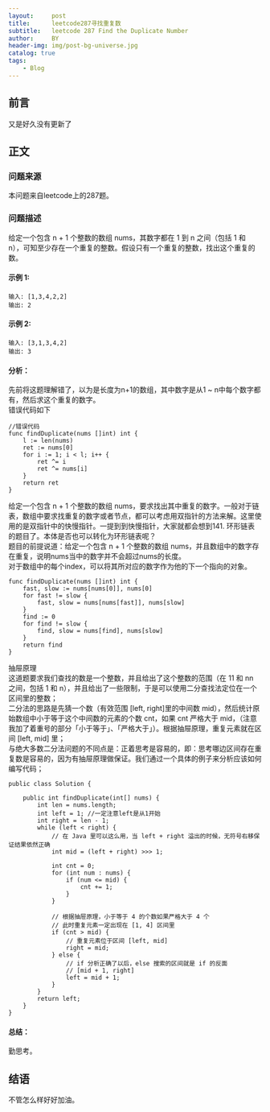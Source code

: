 ```yaml
---
layout:     post
title:      leetcode287寻找重复数
subtitle:   leetcode 287 Find the Duplicate Number
author:     BY
header-img: img/post-bg-universe.jpg
catalog: true
tags:
    - Blog
---
```



## 前言

又是好久没有更新了

## 正文

### 问题来源

本问题来自leetcode上的287题。  

### 问题描述

给定一个包含 n + 1 个整数的数组 nums，其数字都在 1 到 n 之间（包括 1 和 n），可知至少存在一个重复的整数。假设只有一个重复的整数，找出这个重复的数。  

#### 示例 1:
```
输入: [1,3,4,2,2]
输出: 2
```

#### 示例 2:
```
输入: [3,1,3,4,2]
输出: 3
```

#### 分析：  
先前将这题理解错了，以为是长度为n+1的数组，其中数字是从1 ~ n中每个数字都有，然后求这个重复的数字。  
错误代码如下  
```
//错误代码
func findDuplicate(nums []int) int {
    l := len(nums)
    ret := nums[0]
    for i := 1; i < l; i++ {
        ret ^= i
        ret ^= nums[i]
    }
    return ret
}
```
给定一个包含 n + 1 个整数的数组 nums，要求找出其中重复的数字。一般对于链表，数组中要求找重复的数字或者节点，都可以考虑用双指针的方法来解。这里使用的是双指针中的快慢指针。一提到到快慢指针，大家就都会想到141. 环形链表的题目了。本体是否也可以转化为环形链表呢？  
题目的前提说道：给定一个包含 n + 1 个整数的数组 nums，并且数组中的数字存在重复，说明nums当中的数字并不会超过nums的长度。  
对于数组中的每个index，可以将其所对应的数字作为他的下一个指向的对象。  
```
func findDuplicate(nums []int) int {
    fast, slow := nums[nums[0]], nums[0]
    for fast != slow {
        fast, slow = nums[nums[fast]], nums[slow]
    }
    find := 0
    for find != slow {
        find, slow = nums[find], nums[slow] 
    }
    return find
}
```
抽屉原理  
这道题要求我们查找的数是一个整数，并且给出了这个整数的范围（在 11 和 nn 之间，包括 1 和 n），并且给出了一些限制，于是可以使用二分查找法定位在一个区间里的整数；  
二分法的思路是先猜一个数（有效范围 [left, right]里的中间数 mid），然后统计原始数组中小于等于这个中间数的元素的个数 cnt，如果 cnt 严格大于 mid，（注意我加了着重号的部分「小于等于」、「严格大于」）。根据抽屉原理，重复元素就在区间 [left, mid] 里；  
与绝大多数二分法问题的不同点是：正着思考是容易的，即：思考哪边区间存在重复数是容易的，因为有抽屉原理做保证。我们通过一个具体的例子来分析应该如何编写代码；  
```
public class Solution {

    public int findDuplicate(int[] nums) {
        int len = nums.length;
        int left = 1; //一定注意left是从1开始
        int right = len - 1;
        while (left < right) {
            // 在 Java 里可以这么用，当 left + right 溢出的时候，无符号右移保证结果依然正确
            int mid = (left + right) >>> 1;
            
            int cnt = 0;
            for (int num : nums) {
                if (num <= mid) {
                    cnt += 1;
                }
            }

            // 根据抽屉原理，小于等于 4 的个数如果严格大于 4 个
            // 此时重复元素一定出现在 [1, 4] 区间里
            if (cnt > mid) {
                // 重复元素位于区间 [left, mid]
                right = mid;
            } else {
                // if 分析正确了以后，else 搜索的区间就是 if 的反面
                // [mid + 1, right]
                left = mid + 1;
            }
        }
        return left;
    }
}
```

#### 总结：
勤思考。  

## 结语
不管怎么样好好加油。  
